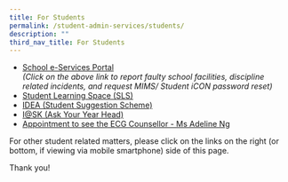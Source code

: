 ```yaml
---
title: For Students
permalink: /student-admin-services/students/
description: ""
third_nav_title: For Students
---
```

*   [School e-Services Portal](https://go.gov.sg/gdss-e-services)<br>*(Click on the above link to report faulty school facilities, discipline related incidents, and request MIMS/ Student iCON password reset)*
*   [Student Learning Space (SLS)](https://vle.learning.moe.edu.sg/login)
*   [IDEA (Student Suggestion Scheme)](https://docs.google.com/a/moe.edu.sg/forms/d/e/1FAIpQLSdLuh7CxVK6rCTi5LXEI1qFbxHwZOx_rh_iJDGxGCqb8QKXVw/viewform?c=0&amp;w=1)
*   [I@SK (Ask Your Year Head)](https://docs.google.com/a/moe.edu.sg/forms/d/e/1FAIpQLSe_J-thCm4bkxu0PDwZ2UmykG086xPwQ4ba-1ABKImC0Pc00w/viewform?c=0&amp;w=1)
*   [Appointment to see the ECG Counsellor - Ms Adeline Ng](https://go.gov.sg/gdlssecg)

For other student related matters, please click on the links on the right (or bottom, if viewing via mobile smartphone) side of this page.

Thank you!
